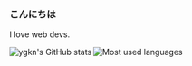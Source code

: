 ### こんにちは

I love web devs.

<img align="left" src="https://github-readme-stats.vercel.app/api?username=ygkn&show_icons=true&count_private=true" alt="ygkn's GitHub stats" />
<img align="left" src="https://github-readme-stats.vercel.app/api/top-langs/?username=ygkn&langs_count=8" alt="Most used languages" />
